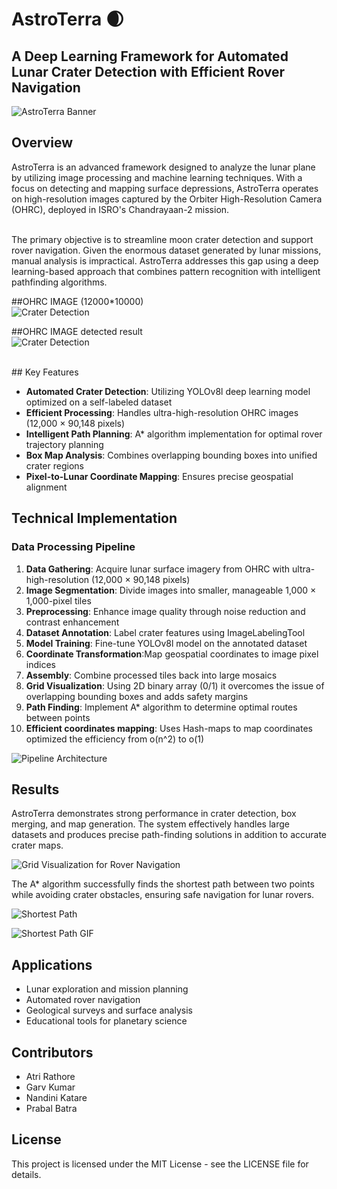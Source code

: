 # AstroTerra 🌒

## A Deep Learning Framework for Automated Lunar Crater Detection with Efficient Rover Navigation

![AstroTerra Banner](https://github.com/garvkumar68/AstroTerra/blob/main/frontend/img/logo.jpg)

## Overview

AstroTerra is an advanced framework designed to analyze the lunar plane by utilizing image processing and machine learning techniques. With a focus on detecting and mapping surface depressions, AstroTerra operates on high-resolution images captured by the Orbiter High-Resolution Camera (OHRC), deployed in ISRO's Chandrayaan-2 mission.<br><br>

The primary objective is to streamline moon crater detection and support rover navigation. Given the enormous dataset generated by lunar missions, manual analysis is impractical. AstroTerra addresses this gap using a deep learning-based approach that combines pattern recognition with intelligent pathfinding algorithms.

##OHRC IMAGE (12000*10000)<br>
![Crater Detection](https://github.com/garvkumar68/AstroTerra/blob/main/frontend/img/Ohrc_img.png)
<br>

##OHRC IMAGE detected result<br>
![Crater Detection](https://github.com/garvkumar68/AstroTerra/blob/main/frontend/img/large_img_detection.jpg)
<br>


<br>
## Key Features

- **Automated Crater Detection**: Utilizing YOLOv8l deep learning model optimized on a self-labeled dataset<br>
- **Efficient Processing**: Handles ultra-high-resolution OHRC images (12,000 × 90,148 pixels)<br>
- **Intelligent Path Planning**: A* algorithm implementation for optimal rover trajectory planning<br>
- **Box Map Analysis**: Combines overlapping bounding boxes into unified crater regions<br>
- **Pixel-to-Lunar Coordinate Mapping**: Ensures precise geospatial alignment

## Technical Implementation

### Data Processing Pipeline

1. **Data Gathering**: Acquire lunar surface imagery from OHRC with ultra-high-resolution (12,000 × 90,148 pixels)<br>
2. **Image Segmentation**: Divide images into smaller, manageable 1,000 × 1,000-pixel tiles<br>
3. **Preprocessing**: Enhance image quality through noise reduction and contrast enhancement<br>
4. **Dataset Annotation**: Label crater features using ImageLabelingTool<br>
5. **Model Training**: Fine-tune YOLOv8l model on the annotated dataset<br>
6. **Coordinate Transformation**:Map geospatial coordinates to image pixel indices<br>
7. **Assembly**: Combine processed tiles back into large mosaics<br>
8. **Grid Visualization**: Using 2D binary array (0/1) it overcomes the issue of overlapping bounding boxes and adds safety margins<br>
9. **Path Finding**: Implement A* algorithm to determine optimal routes between points
10. **Efficient coordinates mapping**: Uses Hash-maps to map coordinates optimized the efficiency from o(n^2) to o(1)

![Pipeline Architecture](https://github.com/garvkumar68/AstroTerra/blob/main/frontend/img/flowchart.png)

## Results

AstroTerra demonstrates strong performance in crater detection, box merging, and map generation. The system effectively handles large datasets and produces precise path-finding solutions in addition to accurate crater maps.

![Grid Visualization for Rover Navigation](https://github.com/garvkumar68/AstroTerra/blob/main/frontend/img/grid%20visualization.png)

The A* algorithm successfully finds the shortest path between two points while avoiding crater obstacles, ensuring safe navigation for lunar rovers.

![Shortest Path](https://github.com/garvkumar68/AstroTerra/blob/main/frontend/img/shortest%20path%20cropped.png)

![Shortest Path GIF](https://github.com/garvkumar68/AstroTerra/blob/main/frontend/img/rover_path.gif)

## Applications

- Lunar exploration and mission planning<br>
- Automated rover navigation<br>
- Geological surveys and surface analysis<br>
- Educational tools for planetary science<br>

## Contributors

- Atri Rathore<br>
- Garv Kumar<br>
- Nandini Katare<br>
- Prabal Batra<br>


## License
This project is licensed under the MIT License - see the LICENSE file for details.